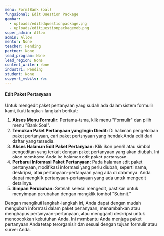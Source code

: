 ```yaml
---
menu: Form(Bank Soal)
fungsional: Edit Question Package
gambar:
  - uploads/editedquestionpackage.png
  - uploads/editquestionpackagemob.png
super_admin: Allow
admin: Allow
mentor: None
teacher: Pending
partner: None
lead_program: None
lead_region: None
content_writer: None
industri: Pending
student: None
support_mobile: Yes
---
```

#### Edit Paket Pertanyaan

Untuk mengedit paket pertanyaan yang sudah ada dalam sistem formulir kami, ikuti langkah-langkah berikut: 

1. **Akses Menu Formulir**: Pertama-tama, klik menu "Formulir" dan pilih menu "Bank Soal".
2. **Temukan Paket Pertanyaan yang Ingin Diedit:** Di halaman pengelolaan paket pertanyaan, cari paket pertanyaan yang hendak Anda edit dari daftar yang tersedia.
3. **Akses Halaman Edit Paket Pertanyaan:** Klik ikon pensil atau simbol pengeditan yang terkait dengan paket pertanyaan yang akan diubah. Ini akan membawa Anda ke halaman edit paket pertanyaan.
4. **Perbarui Informasi Paket Pertanyaan:** Pada halaman edit paket pertanyaan, modifikasi informasi yang perlu diubah, seperti nama, deskripsi, atau pertanyaan-pertanyaan yang ada di dalamnya. Anda dapat mengklik pertanyaan-pertanyaan yang ada untuk mengedit detailnya.
5. **Simpan Perubahan:** Setelah selesai mengedit, pastikan untuk menyimpan perubahan dengan mengklik tombol "Submit."

Dengan mengikuti langkah-langkah ini, Anda dapat dengan mudah mengubah informasi dalam paket pertanyaan, menambahkan atau menghapus pertanyaan-pertanyaan, atau mengganti deskripsi untuk mencocokkan kebutuhan Anda. Ini membantu Anda menjaga paket pertanyaan Anda tetap terorganisir dan sesuai dengan tujuan formulir atau survei Anda.